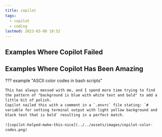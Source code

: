 ```yaml
---
title: copilot
tags:
  - copilot
  - coding
lastmod: 2023-03-08 19:52
---
```



## Examples Where Copilot Failed

## Examples Where Copilot Has Been Amazing

??? example "ASCII color codes in bash scripts"

    This has always messed with me, and I spend more time trying to find the pattern of "background is blue with white text and bold" to add a little bit of polish.
    Copilot nailed this with a comment in a `.envrc` file stating: `# variable for setting terminal output with light yellow background and black text that is bold` resulting in a perfect match.

    ![copilot-helped-make-this-nice](../../assets/images/copilot-color-codes.png)
